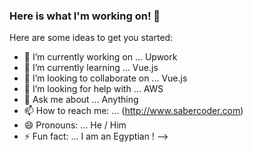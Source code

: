 ### Here is what I'm working on! 👋

Here are some ideas to get you started:

- 🔭 I’m currently working on ... Upwork
- 🌱 I’m currently learning ... Vue.js
- 👯 I’m looking to collaborate on ... Vue.js
- 🤔 I’m looking for help with ... AWS
- 💬 Ask me about ... Anything
- 📫 How to reach me: ... (http://www.sabercoder.com)
- 😄 Pronouns: ... He / Him
- ⚡ Fun fact: ... I am an Egyptian !
-->
